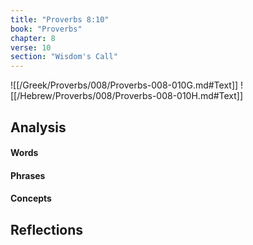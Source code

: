 ```yaml
---
title: "Proverbs 8:10"
book: "Proverbs"
chapter: 8
verse: 10
section: "Wisdom's Call"
---
```

![[/Greek/Proverbs/008/Proverbs-008-010G.md#Text]]
![[/Hebrew/Proverbs/008/Proverbs-008-010H.md#Text]]

## Analysis

#### Words

#### Phrases

#### Concepts

## Reflections
